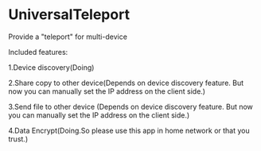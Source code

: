 # UniversalTeleport
Provide a "teleport" for multi-device

Included features:

1.Device discovery(Doing)

2.Share copy to other device(Depends on device discovery feature. But now you can manually set the IP address on the client side.)

3.Send file to other device (Depends on device discovery feature. But now you can manually set the IP address on the client side.)

4.Data Encrypt(Doing.So please use this app in home network or that you trust.)
